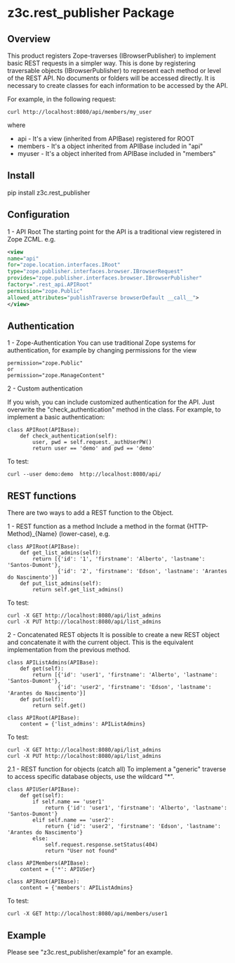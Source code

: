 
z3c.rest_publisher Package
==========================

Overview
--------

This product registers Zope-traverses (IBrowserPublisher) to implement basic REST requests in a simpler way.
This is done by registering traversable objects (IBrowserPublisher) to represent each method or level of the REST API.
No documents or folders will be accessed directly. It is necessary to create classes for each information to be accessed by the API.

For example, in the following request:

    curl http://localhost:8080/api/members/my_user

where
 - api - It's a view (inherited from APIBase) registered for ROOT
 - members - It's a object inherited from APIBase included in "api"
 - myuser - It's a object inherited from APIBase included in "members"

Install
-------

pip install z3c.rest_publisher

Configuration
-------------

1 - API Root
The starting point for the API is a traditional view registered in Zope ZCML. e.g.

```xml
<view
name="api"
for="zope.location.interfaces.IRoot"
type="zope.publisher.interfaces.browser.IBrowserRequest"
provides="zope.publisher.interfaces.browser.IBrowserPublisher"
factory=".rest_api.APIRoot"
permission="zope.Public"
allowed_attributes="publishTraverse browserDefault __call__">
</view>
```

Authentication
--------------

1 - Zope-Authentication
You can use traditional Zope systems for authentication, for example by changing permissions for the view

    permission="zope.Public"
    or
    permission="zope.ManageContent"

2 - Custom authentication

If you wish, you can include customized authentication for the API. Just overwrite the "check_authentication" method in the class.
For example, to implement a basic authentication:

    class APIRoot(APIBase):
        def check_authentication(self):
            user, pwd = self.request._authUserPW()
            return user == 'demo' and pwd == 'demo'

To test:

    curl --user demo:demo  http://localhost:8080/api/

REST functions
--------------

There are two ways to add a REST function to the Object.

1 - REST function as a method
Include a method in the format {HTTP-Method}_{Name} (lower-case), e.g.

    class APIRoot(APIBase):
        def get_list_admins(self):
            return [{'id': '1', 'firstname': 'Alberto', 'lastname': 'Santos-Dumont'},
                    {'id': '2', 'firstname': 'Edson', 'lastname': 'Arantes do Nascimento'}]
        def put_list_admins(self):
            return self.get_list_admins()

To test:

    curl -X GET http://localhost:8080/api/list_admins
    curl -X PUT http://localhost:8080/api/list_admins

2 - Concatenated REST objects
It is possible to create a new REST object and concatenate it with the current object.
This is the equivalent implementation from the previous method.

    class APIListAdmins(APIBase):
        def get(self):
            return [{'id': 'user1', 'firstname': 'Alberto', 'lastname': 'Santos-Dumont'},
                    {'id': 'user2', 'firstname': 'Edson', 'lastname': 'Arantes do Nascimento'}]
        def put(self):
            return self.get()

    class APIRoot(APIBase):
        content = {'list_admins': APIListAdmins}

To test:

    curl -X GET http://localhost:8080/api/list_admins
    curl -X PUT http://localhost:8080/api/list_admins

2.1 - REST function for objects (catch all)
To implement a "generic" traverse to access specific database objects, use the wildcard "*".

    class APIUSer(APIBase):
        def get(self):
            if self.name == 'user1'
                return {'id': 'user1', 'firstname': 'Alberto', 'lastname': 'Santos-Dumont'}
            elif self.name == 'user2':
                return {'id': 'user2', 'firstname': 'Edson', 'lastname': 'Arantes do Nascimento'}
            else:
                self.request.response.setStatus(404)
                return "User not found"

    class APIMembers(APIBase):
        content = {'*': APIUSer}

    class APIRoot(APIBase):
        content = {'members': APIListAdmins}

To test:

    curl -X GET http://localhost:8080/api/members/user1

Example
-------

Please see "z3c.rest_publisher/example" for an example.
